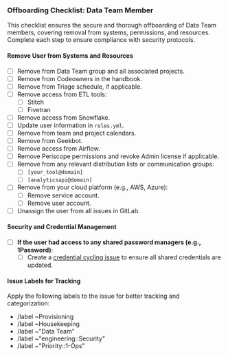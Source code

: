 ### Offboarding Checklist: Data Team Member

This checklist ensures the secure and thorough offboarding of Data Team members, covering removal from systems, permissions, and resources. Complete each step to ensure compliance with security protocols.

#### Remove User from Systems and Resources

- [ ] Remove from Data Team group and all associated projects.
- [ ] Remove from Codeowners in the handbook.
- [ ] Remove from Triage schedule, if applicable.
- [ ] Remove access from ETL tools:
  - [ ] Stitch
  - [ ] Fivetran
- [ ] Remove access from Snowflake.
- [ ] Update user information in `roles.yml`.
- [ ] Remove from team and project calendars.
- [ ] Remove from Geekbot.
- [ ] Remove access from Airflow.
- [ ] Remove Periscope permissions and revoke Admin license if applicable.
- [ ] Remove from any relevant distribution lists or communication groups:
  - [ ] `[your_tool@domain]`
  - [ ] `[analyticsapi@domain]`
- [ ] Remove from your cloud platform (e.g., AWS, Azure):
  - [ ] Remove service account.
  - [ ] Remove user account.
- [ ] Unassign the user from all issues in GitLab.

#### Security and Credential Management

- [ ] **If the user had access to any shared password managers (e.g., 1Password)**:
  - [ ] Create a [credential cycling issue](https://gitlab.com/gitlab-data/analytics/-/issues/new?issuable_template=Credential%20Cycling) to ensure all shared credentials are updated.

#### Issue Labels for Tracking

Apply the following labels to the issue for better tracking and categorization:
- /label ~Provisioning
- /label ~Housekeeping
- /label ~"Data Team"
- /label ~"engineering::Security"
- /label ~"Priority::1-Ops"